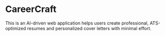 # CareerCraft
This is an AI-driven web application helps users create professional, ATS-optimized resumes and personalized cover letters with minimal effort.
